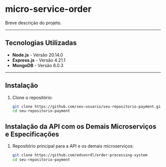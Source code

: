 # micro-service-order

Breve descrição do projeto.

---

## Tecnologias Utilizadas

- **Node.js** - Versão 20.14.0
- **Express.js** - Versão 4.21.1
- **MongoDB** - Versão 8.0.3

---

## Instalação

1. Clone o repositório:

   ```bash
   git clone https://github.com/seu-usuario/seu-repositorio-payment.git
   cd seu-repositorio-payment

## Instalação da API com os Demais Microserviços e Especificações

1. Repositório principal para a API e os demais microserviços:

   ```bash
   git clone https://github.com/edsonrdl/order-processing-system
   cd seu-repositorio-payment

